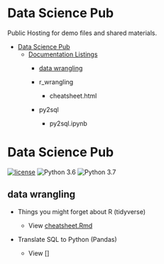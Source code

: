 # Data Science Pub

Public Hosting for demo files and shared materials.

- [Data Science Pub](#ds-pub)
  - [Documentation Listings](#documentation-listings)
  	- [data wrangling](#data-wrangling)

















	- r_wrangling
		- cheatsheet.html
	- py2sql
		- py2sql.ipynb


# Data Science Pub

[![license](https://img.shields.io/github/license/mashape/apistatus.svg)](https://github.com/ethen8181/machine-learning/blob/master/LICENSE)
![Python 3.6](https://img.shields.io/badge/python-3.6-blue.svg)
![Python 3.7](https://img.shields.io/badge/python-3.7-blue.svg)

## data wrangling

- Things you might forget about R (tidyverse)
	- View [cheatsheet.Rmd](https://wq1701.github.io/dspub/cheatsheet.html)

- Translate SQL to Python (Pandas)
	- View []
